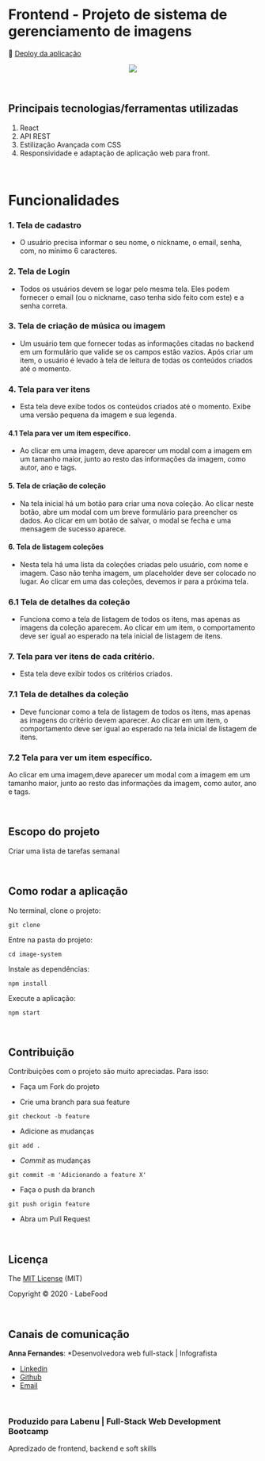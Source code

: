# Frontend - Projeto de sistema de gerenciamento de imagens

:dash: [Deploy da aplicação](http://labesplash.s3-website-us-east-1.amazonaws.com/)

<p align="center">
 <img src="https://user-images.githubusercontent.com/29711622/99461331-65db0480-2910-11eb-8272-fecf202bf84d.gif)">
</p>

<br>

## Principais tecnologias/ferramentas utilizadas

1. React
2. API REST
3. Estilização Avançada com CSS
4. Responsividade e adaptação de aplicação web para front.

<br>



# Funcionalidades

### 1. Tela de cadastro
- O usuário precisa informar o seu nome, o nickname, o email, senha, com, no mínimo 6 caracteres. 

### 2. Tela de Login
- Todos os usuários devem se logar pelo mesma tela. Eles podem fornecer o email (ou o nickname, caso tenha sido feito com este) e a senha correta. 

### 3. Tela de criação de música ou imagem
- Um usuário tem que fornecer todas as informações citadas no backend em um formulário que valide se os campos estão vazios. Após criar um item, o usuário é levado à tela de leitura de todas os conteúdos criados até o momento.

### 4. Tela para ver itens
- Esta tela deve exibe todos os conteúdos criados até o momento. Exibe uma versão pequena da imagem e sua legenda.

#### 4.1 Tela para ver um item específico.
- Ao clicar em uma imagem, deve aparecer um modal com a imagem em um tamanho maior, junto ao resto das informações da imagem, como autor, ano e tags.

#### 5. Tela de criação de coleção
- Na tela inicial há um botão para criar uma nova coleção. Ao clicar neste botão, abre um modal com um breve formulário para preencher os dados. Ao clicar em um botão de salvar, o modal se fecha e uma mensagem de sucesso aparece.

#### 6. Tela de listagem coleções
- Nesta tela há uma lista da coleções criadas pelo usuário, com nome e imagem. Caso não tenha imagem, um placeholder deve ser colocado no lugar. Ao clicar em uma das coleções, devemos ir para a próxima tela.

### 6.1 Tela de detalhes da coleção
- Funciona como a tela de listagem de todos os itens, mas apenas as imagens da coleção aparecem. Ao clicar em um item, o comportamento deve ser igual ao esperado na tela inicial de listagem de itens.

### 7. Tela para ver itens de cada critério.
- Esta tela deve exibir todos os critérios criados.

### 7.1 Tela de detalhes da coleção
- Deve funcionar como a tela de listagem de todos os itens, mas apenas as imagens do critério devem aparecer. Ao clicar em um item, o comportamento deve ser igual ao esperado na tela inicial de listagem de itens.

### 7.2 Tela para ver um item específico.
Ao clicar em uma imagem,deve aparecer um modal com a imagem em um tamanho maior, junto ao resto das informações da imagem, como autor, ano e tags.

<br>

## Escopo do projeto

Criar uma lista de tarefas semanal

<br>

## Como rodar a aplicação

No terminal, clone o projeto:
```
git clone 
```

Entre na pasta do projeto:
```
cd image-system
```

Instale as dependências:
```
npm install
```

Execute a aplicação:
```
npm start 
```

<br>

## Contribuição

Contribuições com o projeto são muito apreciadas. Para isso:

- Faça um Fork do projeto

- Crie uma branch para sua feature
```
git checkout -b feature
```

- Adicione as mudanças
```
git add . 
```

- _Commit_ as mudanças 
```
git commit -m 'Adicionando a feature X'
```

- Faça o push da branch 
```
git push origin feature
```

- Abra um Pull Request

<br>

## Licença

The [MIT License]() (MIT)

Copyright :copyright: 2020 - LabeFood

<br>

## Canais de comunicação

**Anna Fernandes**: *Desenvolvedora web full-stack | Infografista
- [Linkedin](https://www.linkedin.com/in/annacbfernandes/)
- [Github](https://github.com/acretelli)
- [Email](anna.cbf@gmail.com)

<br>

### Produzido para Labenu | Full-Stack Web Development Bootcamp
Apredizado de frontend, backend e soft skills

